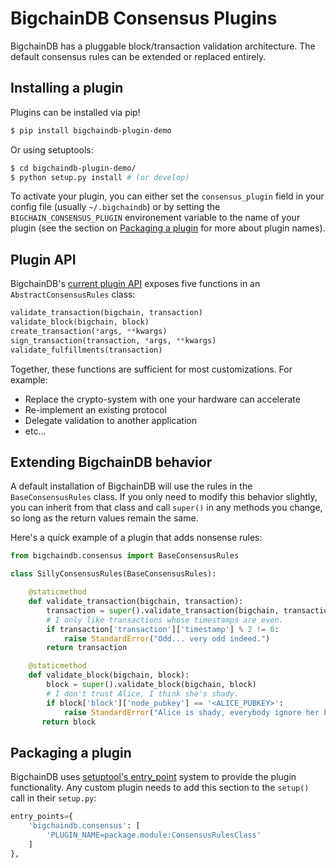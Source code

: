 # BigchainDB Consensus Plugins

BigchainDB has a pluggable block/transaction validation architecture. The default consensus rules can be extended or replaced entirely.


## Installing a plugin

Plugins can be installed via pip!

```bash
$ pip install bigchaindb-plugin-demo
```

Or using setuptools:

```bash
$ cd bigchaindb-plugin-demo/
$ python setup.py install # (or develop)
```

To activate your plugin, you can either set the `consensus_plugin` field in your config file (usually `~/.bigchaindb`) or by setting the `BIGCHAIN_CONSENSUS_PLUGIN` environement variable to the name of your plugin (see the section on [Packaging a plugin](#packaging-a-plugin) for more about plugin names).


## Plugin API

BigchainDB's [current plugin API](https://github.com/bigchaindb/bigchaindb/blob/master/bigchaindb/consensus.py) exposes five functions in an `AbstractConsensusRules` class:

```python
validate_transaction(bigchain, transaction)
validate_block(bigchain, block)
create_transaction(*args, **kwargs)
sign_transaction(transaction, *args, **kwargs)
validate_fulfillments(transaction)
```

Together, these functions are sufficient for most customizations. For example:
- Replace the crypto-system with one your hardware can accelerate
- Re-implement an existing protocol
- Delegate validation to another application
- etc...


## Extending BigchainDB behavior

A default installation of BigchainDB will use the rules in the `BaseConsensusRules` class. If you only need to modify this behavior slightly, you can inherit from that class and call `super()` in any methods you change, so long as the return values remain the same.

Here's a quick example of a plugin that adds nonsense rules:

```python
from bigchaindb.consensus import BaseConsensusRules

class SillyConsensusRules(BaseConsensusRules):

    @staticmethod
    def validate_transaction(bigchain, transaction):
        transaction = super().validate_transaction(bigchain, transaction)
        # I only like transactions whose timestamps are even.
        if transaction['transaction']['timestamp'] % 2 != 0:
            raise StandardError("Odd... very odd indeed.")
        return transaction

    @staticmethod
    def validate_block(bigchain, block):
        block = super().validate_block(bigchain, block)
        # I don't trust Alice, I think she's shady.
        if block['block']['node_pubkey'] == '<ALICE_PUBKEY>':
            raise StandardError("Alice is shady, everybody ignore her blocks!")
       return block
```


## Packaging a plugin

BigchainDB uses [setuptool's entry_point](https://pythonhosted.org/setuptools/setuptools.html) system to provide the plugin functionality. Any custom plugin needs to add this section to the `setup()` call in their `setup.py`:

```python
entry_points={
    'bigchaindb.consensus': [
        'PLUGIN_NAME=package.module:ConsensusRulesClass'
    ]
},
```
